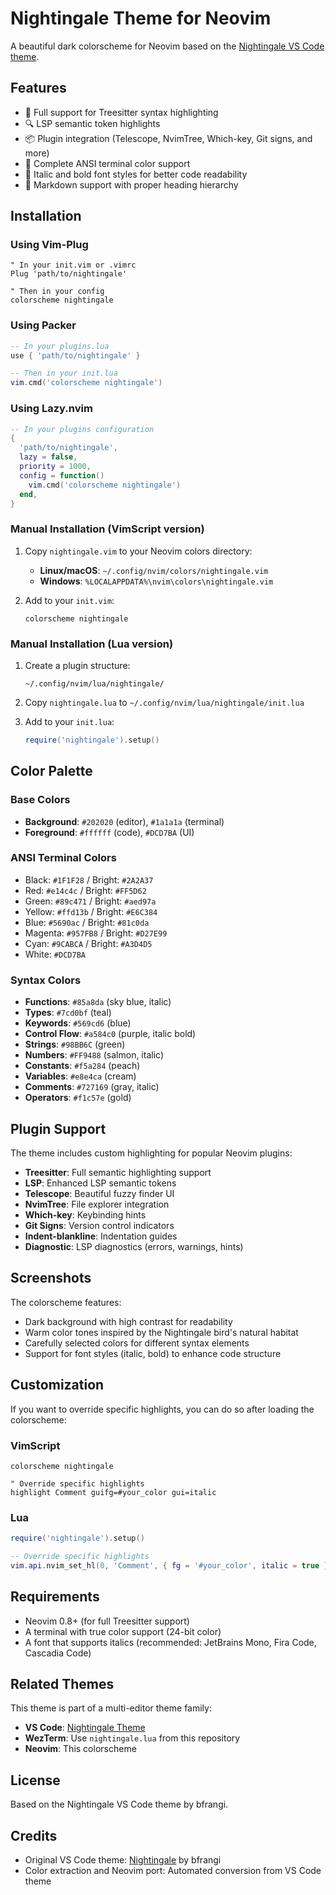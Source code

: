 # Nightingale Theme for Neovim

A beautiful dark colorscheme for Neovim based on the [Nightingale VS Code theme](https://github.com/bfrangi/vscode-nightingale-theme).

## Features

- 🎨 Full support for Treesitter syntax highlighting
- 🔍 LSP semantic token highlights
- 📦 Plugin integration (Telescope, NvimTree, Which-key, Git signs, and more)
- 🌈 Complete ANSI terminal color support
- 💅 Italic and bold font styles for better code readability
- 📝 Markdown support with proper heading hierarchy

## Installation

### Using Vim-Plug

```vim
" In your init.vim or .vimrc
Plug 'path/to/nightingale'

" Then in your config
colorscheme nightingale
```

### Using Packer

```lua
-- In your plugins.lua
use { 'path/to/nightingale' }

-- Then in your init.lua
vim.cmd('colorscheme nightingale')
```

### Using Lazy.nvim

```lua
-- In your plugins configuration
{
  'path/to/nightingale',
  lazy = false,
  priority = 1000,
  config = function()
    vim.cmd('colorscheme nightingale')
  end,
}
```

### Manual Installation (VimScript version)

1. Copy `nightingale.vim` to your Neovim colors directory:
   - **Linux/macOS**: `~/.config/nvim/colors/nightingale.vim`
   - **Windows**: `%LOCALAPPDATA%\nvim\colors\nightingale.vim`

2. Add to your `init.vim`:
   ```vim
   colorscheme nightingale
   ```

### Manual Installation (Lua version)

1. Create a plugin structure:
   ```
   ~/.config/nvim/lua/nightingale/
   ```

2. Copy `nightingale.lua` to `~/.config/nvim/lua/nightingale/init.lua`

3. Add to your `init.lua`:
   ```lua
   require('nightingale').setup()
   ```

## Color Palette

### Base Colors
- **Background**: `#202020` (editor), `#1a1a1a` (terminal)
- **Foreground**: `#ffffff` (code), `#DCD7BA` (UI)

### ANSI Terminal Colors
- Black: `#1F1F28` / Bright: `#2A2A37`
- Red: `#e14c4c` / Bright: `#FF5D62`
- Green: `#89c471` / Bright: `#aed97a`
- Yellow: `#ffd13b` / Bright: `#E6C384`
- Blue: `#5690ac` / Bright: `#81c0da`
- Magenta: `#957FB8` / Bright: `#D27E99`
- Cyan: `#9CABCA` / Bright: `#A3D4D5`
- White: `#DCD7BA`

### Syntax Colors
- **Functions**: `#85a8da` (sky blue, italic)
- **Types**: `#7cd0bf` (teal)
- **Keywords**: `#569cd6` (blue)
- **Control Flow**: `#a584c0` (purple, italic bold)
- **Strings**: `#98BB6C` (green)
- **Numbers**: `#FF9488` (salmon, italic)
- **Constants**: `#f5a284` (peach)
- **Variables**: `#e8e4ca` (cream)
- **Comments**: `#727169` (gray, italic)
- **Operators**: `#f1c57e` (gold)

## Plugin Support

The theme includes custom highlighting for popular Neovim plugins:

- **Treesitter**: Full semantic highlighting support
- **LSP**: Enhanced LSP semantic tokens
- **Telescope**: Beautiful fuzzy finder UI
- **NvimTree**: File explorer integration
- **Which-key**: Keybinding hints
- **Git Signs**: Version control indicators
- **Indent-blankline**: Indentation guides
- **Diagnostic**: LSP diagnostics (errors, warnings, hints)

## Screenshots

The colorscheme features:
- Dark background with high contrast for readability
- Warm color tones inspired by the Nightingale bird's natural habitat
- Carefully selected colors for different syntax elements
- Support for font styles (italic, bold) to enhance code structure

## Customization

If you want to override specific highlights, you can do so after loading the colorscheme:

### VimScript
```vim
colorscheme nightingale

" Override specific highlights
highlight Comment guifg=#your_color gui=italic
```

### Lua
```lua
require('nightingale').setup()

-- Override specific highlights
vim.api.nvim_set_hl(0, 'Comment', { fg = '#your_color', italic = true })
```

## Requirements

- Neovim 0.8+ (for full Treesitter support)
- A terminal with true color support (24-bit color)
- A font that supports italics (recommended: JetBrains Mono, Fira Code, Cascadia Code)

## Related Themes

This theme is part of a multi-editor theme family:
- **VS Code**: [Nightingale Theme](https://github.com/bfrangi/vscode-nightingale-theme)
- **WezTerm**: Use `nightingale.lua` from this repository
- **Neovim**: This colorscheme

## License

Based on the Nightingale VS Code theme by bfrangi.

## Credits

- Original VS Code theme: [Nightingale](https://github.com/bfrangi/vscode-nightingale-theme) by bfrangi
- Color extraction and Neovim port: Automated conversion from VS Code theme
